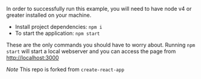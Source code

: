 In order to successfully run this example, you will need to have node v4 or greater installed on your machine.

* Install project dependencies: `npm i`
* To start the application: `npm start`

These are the only commands you should have to worry about. Running `npm start` will start a local webserver and you can access the page from [http://localhost:3000](http://localhost:3000)

*Note* This repo is forked from `create-react-app`